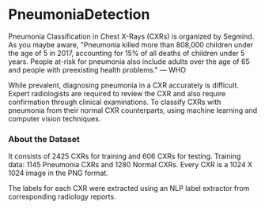 # PneumoniaDetection
Pneumonia Classification in Chest X-Rays (CXRs) is organized by Segmind. As you maybe aware, "Pneumonia killed more than 808,000 children under the age of 5 in 2017, accounting for 15% of all deaths of children under 5 years. People at-risk for pneumonia also include adults over the age of 65 and people with preexisting health problems." — WHO 

While prevalent, diagnosing pneumonia in a CXR accurately is difficult. Expert radiologists are required to review the CXR and also require confirmation through clinical examinations. To classify CXRs with pneumonia from their normal CXR counterparts, using machine learning and computer vision techniques.

### About the Dataset
It consists of 2425 CXRs for training and 606 CXRs for testing. Training data: 1145 Pneumonia CXRs and 1280 Normal CXRs. Every CXR is a 1024 X 1024 image in the PNG format.

The labels for each CXR were extracted using an NLP label extractor from corresponding radiology reports.

